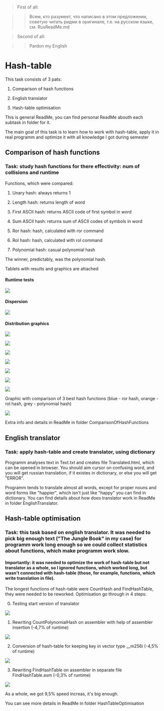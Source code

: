 > First of all:

>> Всем, кто разумеет, что написано в этом предложении, советую читать ридми в оригинале, т.е. на русском языке, см. RusReadMe.md 

> Second of all:

>> Pardon my English

# Hash-table

This task consists of 3 pats:

1) Comparison of hash functions

2) English translator 

3) Hash-table optimisation 

This is general ReadMe, you can find personal ReadMe abouth each subtask in folder for it. 

The main goal of this task is to learn how to work with hash-table, apply it in real programm and optimize it with all knowledge I got during semester

## Comparison of hash functions

### Task: study hash functions for there effectivity: num of collisions and runtime

Functions, which were compared:

1) Unary hash: always returns 1

2) Length hash: returns length of word

3) First ASCII hash: returns ASCII code of first symbol in word

4) Sum ASCII hash: returns sum of ASCII codes of symbols in word

5) Ror hash: hash, calculated with ror command

6) Rol hash: hash, calculated with rol command

7) Polynomial hash: casual polynomial hash

The winner, predictably, was the polynomial hash.

Tablets with results and graphics are attached

#### Runtime tests

![](ComparisonOfHashFunctions/Results/Runtime.png)

#### Dispersion

![](ComparisonOfHashFunctions/Results/Dispersion.png)

#### Distribution graphics

![](ComparisonOfHashFunctions/Graphics/CountUnaryHash.png)

![](ComparisonOfHashFunctions/Graphics/CountFirstAsciiHash.png)

![](ComparisonOfHashFunctions/Graphics/CountLengthHash.png)

![](ComparisonOfHashFunctions/Graphics/CountSumAsciiHash.png)

![](ComparisonOfHashFunctions/Graphics/CountRorHash.png)

![](ComparisonOfHashFunctions/Graphics/CountRolHash.png)

![](ComparisonOfHashFunctions/Graphics/CountPolynomialHash.png)

Graphic with comparison of 3 best hash functions (blue - ror hash, orange - rol hash, grey - polynomial hash)

![](ComparisonOfHashFunctions/Graphics/ComparisonGraphic.png)

Extra info and details in ReadMe in folder ComparisonOfHashFunctions

## English translator

### Task: apply hash-table and create translator, using dictionary 

Programm analyses text in Text.txt and creates file Translated.html, which can be opened in browser. You should aim cursor on confusing word, and you will get russian translation, if it existes in dictionary, or else you will get "ERROR".

Programm tends to translate almost all words, except for proper nouns and word forms like "happier", which isn't just like "happy" you can find in dictionary. You can find details about how does translator work in ReadMe in folder EnglishTranslator.

## Hash-table optimisation

### Task: this task based on english translator. It was needed to pick big enough text ("The Jungle Book" in my case) for programm work long enough so we could collect statistics about functions, which make programm work slow. 

#### Importantly: it was needed to optimize the work of hash-table but not translator as a whole, so I ignored functions, which worked long, but wasn't connected with hash-table (those, for example, functions, which write translation in file).

The longest functions of hash-table were CountHash and FindHashTable, they were needed to be reworked. Optimisation go through in 4 steps:

0) Testing start version of translator

![](HashTableOptimisation/EnglishTranslator/Screenshots/BeforeOptimisation.jpg)

1) Rewriting CountPolynomialHash on assembler with help of assembler insertion (-4,7% of runtime)

![](HashTableOptimisation/EnglishTranslator/Screenshots/CountPolynomialHashOptimised.jpg)

2) Conversion of hash-table for keeping key in vector type __m256i (-4,5% of runtime)

![](HashTableOptimisation/EnglishTranslator/Screenshots/VectorInstructionOptimisation.jpg)

3) Rewriting FindHashTable on assembler in separate file FindHashTable.asm (-0,3% of runtime)

![](HashTableOptimisation/EnglishTranslator/Screenshots/FindHashTableOptimised.jpg)

As a whole, we got 9,5% speed increas, it's big enough. 

You can see more details in ReadMe in folder HashTableOptimisation
